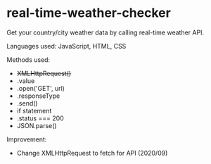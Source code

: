 # real-time-weather-checker

Get your country/city weather data by calling real-time weather API.

Languages used: JavaScript, HTML, CSS

Methods used:

- <strike>XMLHttpRequest()</strike>
- .value
- .open('GET', url)
- .responseType
- .send()
- if statement
- .status === 200
- JSON.parse()

Improvement:

- Change XMLHttpRequest to fetch for API (2020/09)

